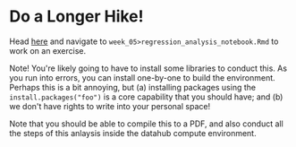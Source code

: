 # Do a Longer Hike! 

Head [here](http://datahub.berkeley.edu/hub/user-redirect/git-pull?repo=https://github.com/UCB-MIDS/w241&branch=master&urlpath=rstudio) and navigate to `week_05>regression_analysis_notebook.Rmd` to work on an exercise.

Note! You're likely going to have to install some libraries to conduct this. As you run into errors, you can install one-by-one to build the environment. Perhaps this is a bit annoying, but (a) installing packages using the `install.packages("foo")` is a core capability that you should have; and (b) we don't have rights to write into your personal space!

Note that you should be able to compile this to a PDF, and also conduct all the steps of this anlaysis inside the datahub compute environment. 
